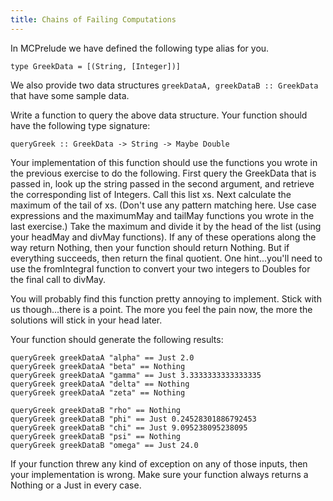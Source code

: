 ```yaml
---
title: Chains of Failing Computations
---
```


In MCPrelude we have defined the following type alias for you.

    type GreekData = [(String, [Integer])]

We also provide two data structures `greekDataA, greekDataB :: GreekData` that
have some sample data.

Write a function to query the above data structure.  Your function should have
the following type signature:

    queryGreek :: GreekData -> String -> Maybe Double

Your implementation of this function should use the functions you wrote in the
previous exercise to do the following. First query the GreekData that is passed
in, look up the string passed in the second argument, and retrieve the
corresponding list of Integers. Call this list xs. Next calculate the maximum of
the tail of xs. (Don't use any pattern matching here. Use case expressions and
the maximumMay and tailMay functions you wrote in the last exercise.) Take the
maximum and divide it by the head of the list (using your headMay and divMay
functions). If any of these operations along the way return Nothing, then your
function should return Nothing. But if everything succeeds, then return the
final quotient. One hint...you'll need to use the fromIntegral function to
convert your two integers to Doubles for the final call to divMay.

You will probably find this function pretty annoying to implement. Stick with us
though...there is a point. The more you feel the pain now, the more the
solutions will stick in your head later.

Your function should generate the following results:

    queryGreek greekDataA "alpha" == Just 2.0
    queryGreek greekDataA "beta" == Nothing
    queryGreek greekDataA "gamma" == Just 3.3333333333333335
    queryGreek greekDataA "delta" == Nothing
    queryGreek greekDataA "zeta" == Nothing

    queryGreek greekDataB "rho" == Nothing
    queryGreek greekDataB "phi" == Just 0.24528301886792453
    queryGreek greekDataB "chi" == Just 9.095238095238095
    queryGreek greekDataB "psi" == Nothing
    queryGreek greekDataB "omega" == Just 24.0
    
If your function threw any kind of exception on any of those inputs, then your
implementation is wrong.  Make sure your function always returns a Nothing or
a Just in every case.

